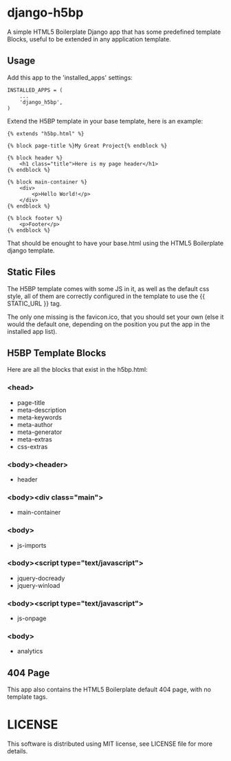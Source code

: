 django-h5bp
===========

A simple HTML5 Boilerplate Django app that has some predefined template Blocks,
useful to be extended in any application template.


Usage
-----------------------------------

Add this app to the 'installed_apps' settings:

    INSTALLED_APPS = (
        ...
        'django_h5bp',
    )

Extend the H5BP template in your base template, here is an example:

    {% extends "h5bp.html" %}

    {% block page-title %}My Great Project{% endblock %}

    {% block header %}
        <h1 class="title">Here is my page header</h1>
    {% endblock %}

    {% block main-container %}
        <div>
            <p>Hello World!</p>
        </div>
    {% endblock %}

    {% block footer %}
        <p>Footer</p>
    {% endblock %}

That should be enought to have your base.html using the HTML5 Boilerplate django template.

Static Files
-----------------------------------
The H5BP template comes with some JS in it, as well as the default css style, all of them are correctly configured in the template to use the {{ STATIC_URL }} tag.

The only one missing is the favicon.ico, that you should set your own (else it would the default one, depending on the position you put the app in the installed app list).


H5BP Template Blocks
-----------------------------------

Here are all the blocks that exist in the h5bp.html:

### <head\>
* page-title
* meta-description
* meta-keywords
* meta-author
* meta-generator
* meta-extras
* css-extras

### <body\><header\>
* header

### <body\><div class="main"\>
* main-container

### <body\>
* js-imports

### <body\><script type="text/javascript"\>
* jquery-docready
* jquery-winload

### <body\><script type="text/javascript"\>
* js-onpage

### <body\>
* analytics

404 Page
-----------------------------------

This app also contains the HTML5 Boilerplate default 404 page, with no template tags.


LICENSE
=============
This software is distributed using MIT license, see LICENSE file for more details.
